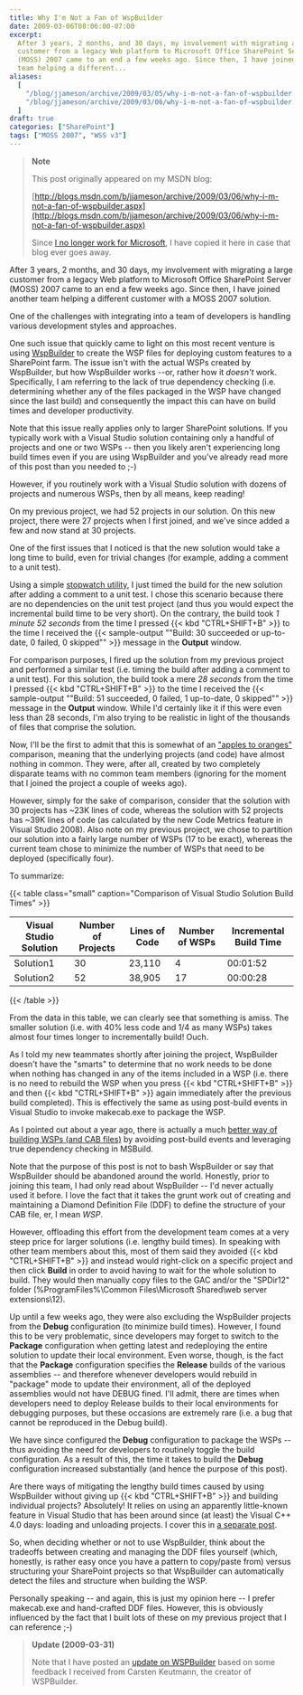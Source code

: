 ```yaml
---
title: Why I'm Not a Fan of WspBuilder
date: 2009-03-06T08:06:00-07:00
excerpt:
  After 3 years, 2 months, and 30 days, my involvement with migrating a large
  customer from a legacy Web platform to Microsoft Office SharePoint Server
  (MOSS) 2007 came to an end a few weeks ago. Since then, I have joined another
  team helping a different...
aliases:
  [
    "/blog/jjameson/archive/2009/03/05/why-i-m-not-a-fan-of-wspbuilder.aspx",
    "/blog/jjameson/archive/2009/03/06/why-i-m-not-a-fan-of-wspbuilder.aspx",
  ]
draft: true
categories: ["SharePoint"]
tags: ["MOSS 2007", "WSS v3"]
---
```


> **Note**
>
> This post originally appeared on my MSDN blog:
>
> [http://blogs.msdn.com/b/jjameson/archive/2009/03/06/why-i-m-not-a-fan-of-wspbuilder.aspx](http://blogs.msdn.com/b/jjameson/archive/2009/03/06/why-i-m-not-a-fan-of-wspbuilder.aspx)
>
> Since
> [I no longer work for Microsoft](/blog/jjameson/2011/09/02/last-day-with-microsoft),
> I have copied it here in case that blog ever goes away.

After 3 years, 2 months, and 30 days, my involvement with migrating a large
customer from a legacy Web platform to Microsoft Office SharePoint Server (MOSS)
2007 came to an end a few weeks ago. Since then, I have joined another team
helping a different customer with a MOSS 2007 solution.

One of the challenges with integrating into a team of developers is handling
various development styles and approaches.

One such issue that quickly came to light on this most recent venture is using
[WspBuilder](http://www.codeplex.com/wspbuilder) to create the WSP files for
deploying custom features to a SharePoint farm. The issue isn't with the actual
WSPs created by WspBuilder, but how WspBuilder works --or, rather how it
*doesn't* work. Specifically, I am referring to the lack of true dependency
checking (i.e. determining whether any of the files packaged in the WSP have
changed since the last build) and consequently the impact this can have on build
times and developer productivity.

Note that this issue really applies only to larger SharePoint solutions. If you
typically work with a Visual Studio solution containing only a handful of
projects and one or two WSPs -- then you likely aren't experiencing long build
times even if you are using WspBuilder and you've already read more of this post
than you needed to ;-)

However, if you routinely work with a Visual Studio solution with dozens of
projects and numerous WSPs, then by all means, keep reading!

On my previous project, we had 52 projects in our solution. On this new project,
there were 27 projects when I first joined, and we've since added a few and now
stand at 30 projects.

One of the first issues that I noticed is that the new solution would take a
long time to build, even for trivial changes (for example, adding a comment to a
unit test).

Using a simple [stopwatch utility](http://www.online-stopwatch.com), I just
timed the build for the new solution after adding a comment to a unit test. I
chose this scenario because there are no dependencies on the unit test project
(and thus you would expect the incremental build time to be very short). On the
contrary, the build took *1 minute 52 seconds* from the time I pressed {{< kbd
"CTRL+SHIFT+B" >}} to the time I received the {{< sample-output
"\"Build: 30 succeeded or up-to-date, 0 failed, 0 skipped\"" >}} message in the
**Output** window.

For comparison purposes, I fired up the solution from my previous project and
performed a similar test (i.e. timing the build after adding a comment to a unit
test). For this solution, the build took a mere *28 seconds* from the time I
pressed {{< kbd "CTRL+SHIFT+B" >}} to the time I received the {{< sample-output
"\"Build: 51 succeeded, 0 failed, 1 up-to-date, 0 skipped\"" >}} message in the
**Output** window. While I'd certainly like it if this were even less than 28
seconds, I'm also trying to be realistic in light of the thousands of files that
comprise the solution.

Now, I'll be the first to admit that this is somewhat of an
["apples to oranges"](http://en.wikipedia.org/wiki/Apples_to_oranges)
comparison, meaning that the underlying projects (and code) have almost nothing
in common. They were, after all, created by two completely disparate teams with
no common team members (ignoring for the moment that I joined the project a
couple of weeks ago).

However, simply for the sake of comparison, consider that the solution with 30
projects has ~23K lines of code, whereas the solution with 52 projects has ~39K
lines of code (as calculated by the new Code Metrics feature in Visual Studio
2008). Also note on my previous project, we chose to partition our solution into
a fairly large number of WSPs (17 to be exact), whereas the current team chose
to minimize the number of WSPs that need to be deployed (specifically four).

To summarize:

{{< table class="small"
caption="Comparison of Visual Studio Solution Build Times" >}}

| Visual Studio Solution | Number of Projects | Lines of Code | Number of WSPs | Incremental Build Time |
| --- | --- | --- | --- | --- |
| Solution1 | 30 | 23,110 | 4 | 00:01:52 |
| Solution2 | 52 | 38,905 | 17 | 00:00:28 |

{{< /table >}}

From the data in this table, we can clearly see that something is amiss. The
smaller solution (i.e. with 40% less code and 1/4 as many WSPs) takes almost
four times longer to incrementally build! Ouch.

As I told my new teammates shortly after joining the project, WspBuilder doesn't
have the "smarts" to determine that no work needs to be done when nothing has
changed in any of the items included in a WSP (i.e. there is no need to rebuild
the WSP when you press {{< kbd "CTRL+SHIFT+B" >}} and then {{< kbd
"CTRL+SHIFT+B" >}} again immediately after the previous build completed). This
is effectively the same as using post-build events in Visual Studio to invoke
makecab.exe to package the WSP.

As I pointed out about a year ago, there is actually a much
[better way of building WSPs (and CAB files)](/blog/jjameson/2008/04/10/a-better-way-to-build-sharepoint-solution-packages-and-cab-files)
by avoiding post-build events and leveraging true dependency checking in
MSBuild.

Note that the purpose of this post is not to bash WspBuilder or say that
WspBuilder should be abandoned around the world. Honestly, prior to joining this
team, I had only read about WspBuilder -- I'd never actually used it before. I
love the fact that it takes the grunt work out of creating and maintaining a
Diamond Definition File (DDF) to define the structure of your CAB file, er, I
mean *WSP*.

However, offloading this effort from the development team comes at a very steep
price for larger solutions (i.e. lengthy build times). In speaking with other
team members about this, most of them said they avoided {{< kbd
"CTRL+SHIFT+B" >}} and instead would right-click on a specific project and then
click **Build** in order to avoid having to wait for the whole solution to
build. They would then manually copy files to the GAC and/or the "SPDir12"
folder (%ProgramFiles%\Common Files\Microsoft Shared\web server extensions\12).

Up until a few weeks ago, they were also excluding the WspBuilder projects from
the **Debug** configuration (to minimize build times). However, I found this to
be very problematic, since developers may forget to switch to the **Package**
configuration when getting latest and redeploying the entire solution to update
their local environment. Even worse, though, is the fact that the **Package**
configuration specifies the **Release** builds of the various assemblies -- and
therefore whenever developers would rebuild in "package" mode to update their
environment, all of the deployed assemblies would not have DEBUG fined. I'll
admit, there are times when developers need to deploy Release builds to their
local environments for debugging purposes, but these occasions are extremely
rare (i.e. a bug that cannot be reproduced in the Debug build).

We have since configured the **Debug** configuration to package the WSPs -- thus
avoiding the need for developers to routinely toggle the build configuration. As
a result of this, the time it takes to build the **Debug** configuration
increased substantially (and hence the purpose of this post).

Are there ways of mitigating the lengthy build times caused by using WspBuilder
without giving up {{< kbd "CTRL+SHIFT+B" >}} and building individual projects?
Absolutely! It relies on using an apparently little-known feature in Visual
Studio that has been around since (at least) the Visual C++ 4.0 days: loading
and unloading projects. I cover this in
[a separate post](/blog/jjameson/2009/03/06/large-visual-studio-solutions-by-loading-unloading-projects).

So, when deciding whether or not to use WspBuilder, think about the tradeoffs
between creating and managing the DDF files yourself (which, honestly, is rather
easy once you have a pattern to copy/paste from) versus structuring your
SharePoint projects so that WspBuilder can automatically detect the files and
structure when building the WSP.

Personally speaking -- and again, this is just my opinion here -- I prefer
makecab.exe and hand-crafted DDF files. However, this is obviously influenced by
the fact that I built lots of these on my previous project that I can reference
;-)

> **Update (2009-03-31)**
>
> Note that I have posted an
> [update on WSPBuilder](/blog/jjameson/2009/03/31/updated-thoughts-on-wspbuilder)
> based on some feedback I received from Carsten Keutmann, the creator of
> WSPBuilder.
